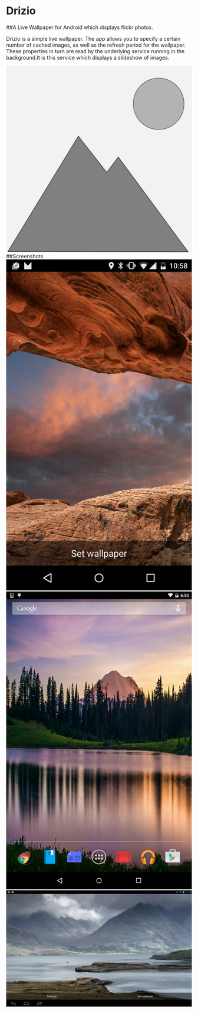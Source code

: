 # Drizio

##A Live Wallpaper for Android which  displays flickr photos.

Drizio is a simple live wallpaper. The app allows you to specify
a certain number of cached images, as well as the refresh period for the
wallpaper. These properties in turn are read by the underlying service running in the background.It is this service which displays a slideshow of images.

![Drizio](https://github.com/andrew749/Drizio/blob/master/screenshots/screenshots/drizio.png?raw=true "Drizio")
##Screenshots
![Phone](https://github.com/andrew749/Drizio/blob/master/screenshots/screenshots/screenshots/phone/device-2015-06-09-225854.png?raw=true "Phone")
![7 inch](https://github.com/andrew749/Drizio/blob/master/screenshots/screenshots/screenshots/7inch/device-2015-06-11-185054.png "7 inch")
![10 inch](https://github.com/andrew749/Drizio/blob/master/screenshots/screenshots/screenshots/10%20inch/device-2015-06-10-231543.png "10 inch")
